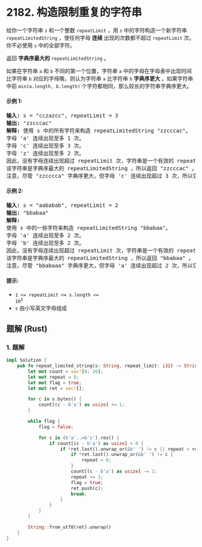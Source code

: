 # 2182. 构造限制重复的字符串
给你一个字符串 `s` 和一个整数 `repeatLimit` ，用 `s` 中的字符构造一个新字符串 `repeatLimitedString` ，使任何字母 **连续** 出现的次数都不超过 `repeatLimit` 次。你不必使用 `s` 中的全部字符。

返回 **字典序最大的** `repeatLimitedString` 。

如果在字符串 `a` 和 `b` 不同的第一个位置，字符串 `a` 中的字母在字母表中出现时间比字符串 `b` 对应的字母晚，则认为字符串 `a` 比字符串 `b` **字典序更大** 。如果字符串中前 `min(a.length, b.length)` 个字符都相同，那么较长的字符串字典序更大。

#### 示例 1:
<pre>
<strong>输入:</strong> s = "cczazcc", repeatLimit = 3
<strong>输出:</strong> "zzcccac"
<strong>解释:</strong> 使用 s 中的所有字符来构造 repeatLimitedString "zzcccac"。
字母 'a' 连续出现至多 1 次。
字母 'c' 连续出现至多 3 次。
字母 'z' 连续出现至多 2 次。
因此，没有字母连续出现超过 repeatLimit 次，字符串是一个有效的 repeatLimitedString 。
该字符串是字典序最大的 repeatLimitedString ，所以返回 "zzcccac" 。
注意，尽管 "zzcccca" 字典序更大，但字母 'c' 连续出现超过 3 次，所以它不是一个有效的 repeatLimitedString 。
</pre>

#### 示例 2:
<pre>
<strong>输入:</strong> s = "aababab", repeatLimit = 2
<strong>输出:</strong> "bbabaa"
<strong>解释:</strong>
使用 s 中的一些字符来构造 repeatLimitedString "bbabaa"。
字母 'a' 连续出现至多 2 次。
字母 'b' 连续出现至多 2 次。
因此，没有字母连续出现超过 repeatLimit 次，字符串是一个有效的 repeatLimitedString 。
该字符串是字典序最大的 repeatLimitedString ，所以返回 "bbabaa" 。
注意，尽管 "bbabaaa" 字典序更大，但字母 'a' 连续出现超过 2 次，所以它不是一个有效的 repeatLimitedString 。
</pre>

#### 提示:
* <code>1 <= repeatLimit <= s.length <= 10<sup>5</sup></code>
* `s` 由小写英文字母组成

## 题解 (Rust)

### 1. 题解
```Rust
impl Solution {
    pub fn repeat_limited_string(s: String, repeat_limit: i32) -> String {
        let mut count = vec![0; 26];
        let mut repeat = 0;
        let mut flag = true;
        let mut ret = vec![];

        for c in s.bytes() {
            count[(c - b'a') as usize] += 1;
        }

        while flag {
            flag = false;

            for c in (b'a'..=b'z').rev() {
                if count[(c - b'a') as usize] > 0 {
                    if *ret.last().unwrap_or(&b' ') != c || repeat < repeat_limit {
                        if *ret.last().unwrap_or(&b' ') != c {
                            repeat = 0;
                        }
                        count[(c - b'a') as usize] -= 1;
                        repeat += 1;
                        flag = true;
                        ret.push(c);
                        break;
                    }
                }
            }
        }

        String::from_utf8(ret).unwrap()
    }
}
```
